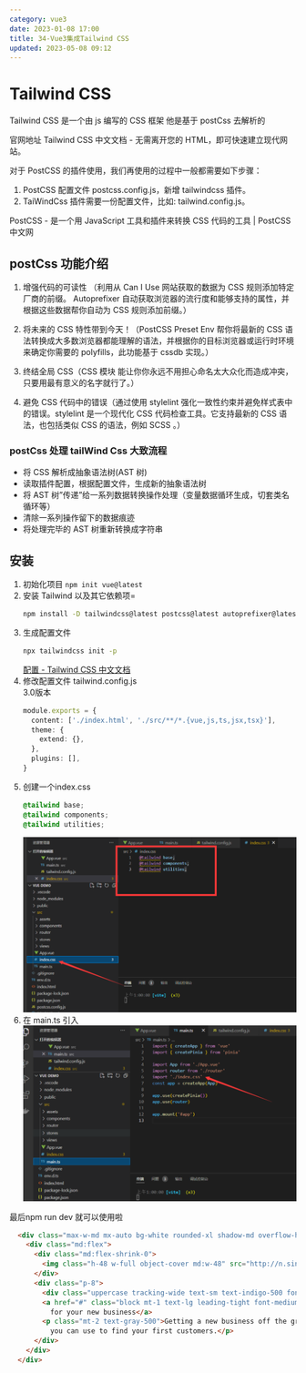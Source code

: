 ```yaml
---
category: vue3
date: 2023-01-08 17:00
title: 34-Vue3集成Tailwind CSS
updated: 2023-05-08 09:12
---
```


# Tailwind CSS

Tailwind CSS 是一个由 js 编写的 CSS 框架 他是基于 postCss 去解析的

官网地址 Tailwind CSS 中文文档 - 无需离开您的 HTML，即可快速建立现代网站。

对于 PostCSS 的插件使用，我们再使用的过程中一般都需要如下步骤：

1. PostCSS 配置文件 postcss.config.js，新增 tailwindcss 插件。
2. TaiWindCss 插件需要一份配置文件，比如: tailwind.config.js。

PostCSS - 是一个用 JavaScript 工具和插件来转换 CSS 代码的工具 | PostCSS 中文网

## postCss 功能介绍

1. 增强代码的可读性 （利用从 Can I Use 网站获取的数据为 CSS 规则添加特定厂商的前缀。 Autoprefixer 自动获取浏览器的流行度和能够支持的属性，并根据这些数据帮你自动为 CSS 规则添加前缀。）

2. 将未来的 CSS 特性带到今天！（PostCSS Preset Env 帮你将最新的 CSS 语法转换成大多数浏览器都能理解的语法，并根据你的目标浏览器或运行时环境来确定你需要的 polyfills，此功能基于 cssdb 实现。）

3. 终结全局 CSS（CSS 模块 能让你你永远不用担心命名太大众化而造成冲突，只要用最有意义的名字就行了。）

4. 避免 CSS 代码中的错误（通过使用 stylelint 强化一致性约束并避免样式表中的错误。stylelint 是一个现代化 CSS 代码检查工具。它支持最新的 CSS 语法，也包括类似 CSS 的语法，例如 SCSS 。）

### postCss 处理 tailWind Css 大致流程

-   将 CSS 解析成抽象语法树(AST 树)
-   读取插件配置，根据配置文件，生成新的抽象语法树
-   将 AST 树”传递”给一系列数据转换操作处理（变量数据循环生成，切套类名循环等）
-   清除一系列操作留下的数据痕迹
-   将处理完毕的 AST 树重新转换成字符串

## 安装

1. 初始化项目
    `npm init vue@latest`
2. 安装 Tailwind 以及其它依赖项=
    ```sh
    npm install -D tailwindcss@latest postcss@latest autoprefixer@latest
    ```
3. 生成配置文件
    ```sh
    npx tailwindcss init -p
    ```
    [配置 - Tailwind CSS 中文文档](https://www.tailwindcss.cn/docs/configuration)
4. 修改配置文件 tailwind.config.js  
    3.0版本
    ```ts
    module.exports = {
      content: ['./index.html', './src/**/*.{vue,js,ts,jsx,tsx}'],
      theme: {
        extend: {},
      },
      plugins: [],
    }
    ```
5. 创建一个index.css
    ```css
    @tailwind base;
    @tailwind components;
    @tailwind utilities;
    ```
    ![](./_images/image-2023-01-08_23-24-18-024-34-Vue3集成Tailwind-CSS.png)
6.  在 main.ts 引入
    ![](./_images/image-2023-01-08_23-26-33-157-34-Vue3集成Tailwind-CSS.png)

最后npm run dev 就可以使用啦

```html
  <div class="max-w-md mx-auto bg-white rounded-xl shadow-md overflow-hidden md:max-w-2xl">
    <div class="md:flex">
      <div class="md:flex-shrink-0">
        <img class="h-48 w-full object-cover md:w-48" src="http://n.sinaimg.cn/translate/20170815/OoVn-fyixtym5144510.jpg" alt="Man looking at item at a store">
      </div>
      <div class="p-8">
        <div class="uppercase tracking-wide text-sm text-indigo-500 font-semibold">Case study</div>
        <a href="#" class="block mt-1 text-lg leading-tight font-medium text-black hover:underline">Finding customers
          for your new business</a>
        <p class="mt-2 text-gray-500">Getting a new business off the ground is a lot of hard work. Here are five ideas
          you can use to find your first customers.</p>
      </div>
    </div>
  </div>
```